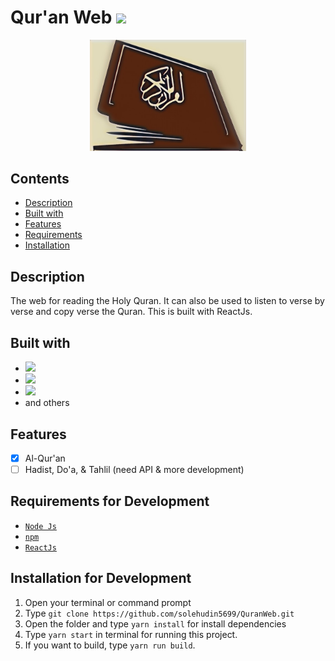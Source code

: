 # Qur'an Web <img src="https://img.shields.io/badge/Built%20with-ReactJs-61dbfb?style=popout&logo=react">

<div align="center">
    <img width="250" src="./public/favicon.jpeg">
</div>

## Contents

- [Description](#description)
- [Built with](#built-with)
- [Features](#features)
- [Requirements](#requirements-for-development)
- [Installation](#installation-for-development)

## Description

The web for reading the Holy Quran. It can also be used to listen to verse by verse and copy verse the Quran. This is built with ReactJs.

## Built with

- <img src="https://img.shields.io/badge/ReactJs-17.x.x-61dbfb?style=popout&logo=react">
- <img src="https://img.shields.io/badge/MaterialUI-4.x.x-white?style=popout&logo=material-ui">
- <img src="https://img.shields.io/badge/Redux-4.x.x-764abc?style=popout&logo=redux">
- and others

## Features

- [x] Al-Qur'an
- [ ] Hadist, Do'a, & Tahlil (need API & more development)

## Requirements for Development

- [`Node Js`](https://nodejs.org/en/)
- [`npm`](https://www.npmjs.com/get-npm)
- [`ReactJs`](https://reactjs.org/)

## Installation for Development

1. Open your terminal or command prompt
2. Type `git clone https://github.com/solehudin5699/QuranWeb.git`
3. Open the folder and type `yarn install` for install dependencies
4. Type `yarn start` in terminal for running this project.
5. If you want to build, type `yarn run build`.
